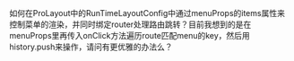 如何在ProLayout中的RunTimeLayoutConfig中通过menuProps的items属性来控制菜单的渲染，并同时绑定router处理路由跳转？目前我想到的是在menuProps里再传入onClick方法遍历route匹配menu的key，然后用history.push来操作，请问有更优雅的办法么？
